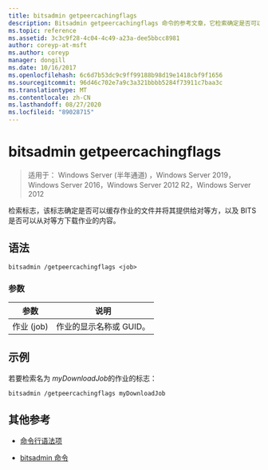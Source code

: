 ```yaml
---
title: bitsadmin getpeercachingflags
description: Bitsadmin getpeercachingflags 命令的参考文章，它检索确定是否可以缓存作业的文件并为对等方提供服务的标志，以及 BITS 能否从对等方下载作业的内容。
ms.topic: reference
ms.assetid: 3c3c9f28-4c04-4c49-a23a-dee5bbcc8981
author: coreyp-at-msft
ms.author: coreyp
manager: dongill
ms.date: 10/16/2017
ms.openlocfilehash: 6c6d7b53dc9c9ff99188b98d19e1418cbf9f1656
ms.sourcegitcommit: 96d46c702e7a9c3a321bbbb5284f73911c7baa3c
ms.translationtype: MT
ms.contentlocale: zh-CN
ms.lasthandoff: 08/27/2020
ms.locfileid: "89028715"
---
```

# <a name="bitsadmin-getpeercachingflags"></a>bitsadmin getpeercachingflags

> 适用于： Windows Server (半年通道) ，Windows Server 2019，Windows Server 2016，Windows Server 2012 R2，Windows Server 2012

检索标志，该标志确定是否可以缓存作业的文件并将其提供给对等方，以及 BITS 是否可以从对等方下载作业的内容。

## <a name="syntax"></a>语法

```
bitsadmin /getpeercachingflags <job>
```

### <a name="parameters"></a>参数

| 参数 | 说明 |
| -------------- | -------------- |
| 作业 (job) | 作业的显示名称或 GUID。 |

## <a name="examples"></a>示例

若要检索名为 *myDownloadJob*的作业的标志：

```
bitsadmin /getpeercachingflags myDownloadJob
```

## <a name="additional-references"></a>其他参考

- [命令行语法项](command-line-syntax-key.md)

- [bitsadmin 命令](bitsadmin.md)
